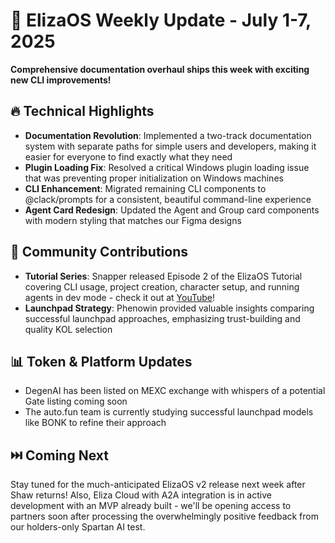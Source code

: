 # 🚀 ElizaOS Weekly Update - July 1-7, 2025

**Comprehensive documentation overhaul ships this week with exciting new CLI improvements!**

## 🔥 Technical Highlights
* **Documentation Revolution**: Implemented a two-track documentation system with separate paths for simple users and developers, making it easier for everyone to find exactly what they need 
* **Plugin Loading Fix**: Resolved a critical Windows plugin loading issue that was preventing proper initialization on Windows machines
* **CLI Enhancement**: Migrated remaining CLI components to @clack/prompts for a consistent, beautiful command-line experience
* **Agent Card Redesign**: Updated the Agent and Group card components with modern styling that matches our Figma designs

## 💫 Community Contributions
* **Tutorial Series**: Snapper released Episode 2 of the ElizaOS Tutorial covering CLI usage, project creation, character setup, and running agents in dev mode - check it out at [YouTube](https://youtu.be/oQBPHiE3-IY)!
* **Launchpad Strategy**: Phenowin provided valuable insights comparing successful launchpad approaches, emphasizing trust-building and quality KOL selection

## 📊 Token & Platform Updates
* DegenAI has been listed on MEXC exchange with whispers of a potential Gate listing coming soon
* The auto.fun team is currently studying successful launchpad models like BONK to refine their approach

## ⏭️ Coming Next
Stay tuned for the much-anticipated ElizaOS v2 release next week after Shaw returns! Also, Eliza Cloud with A2A integration is in active development with an MVP already built - we'll be opening access to partners soon after processing the overwhelmingly positive feedback from our holders-only Spartan AI test.